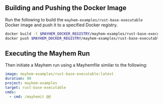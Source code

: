 ## Building and Pushing the Docker Image

Run the following to build the `mayhem-examples/rust-base-executable` Docker image and push it to a specified Docker registry.

```sh
docker build -t $MAYHEM_DOCKER_REGISTRY/mayhem-examples/rust-base-executable .
docker push $MAYHEM_DOCKER_REGISTRY/mayhem-examples/rust-base-executable
```

## Executing the Mayhem Run

Then initiate a Mayhem run using a Mayhemfile similar to the following:

```yaml
image: mayhem-examples/rust-base-executable:latest
duration: 90
project: mayhem-examples
target: rust-base-executable
cmds:
  - cmd: /mayhemit @@
```
